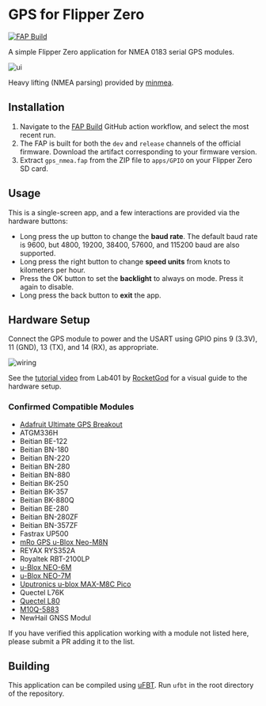 # GPS for Flipper Zero

[![FAP Build](https://github.com/ezod/flipperzero-gps/actions/workflows/build.yml/badge.svg)](https://github.com/ezod/flipperzero-gps/actions/workflows/build.yml)

A simple Flipper Zero application for NMEA 0183 serial GPS modules.

![ui](ui.png)

Heavy lifting (NMEA parsing) provided by [minmea].

## Installation

1. Navigate to the [FAP Build](https://github.com/ezod/flipperzero-gps/actions/workflows/build.yml)
   GitHub action workflow, and select the most recent run.
2. The FAP is built for both the `dev` and `release` channels of the official
   firmware. Download the artifact corresponding to your firmware version.
3. Extract `gps_nmea.fap` from the ZIP file to `apps/GPIO` on your Flipper
   Zero SD card.

## Usage

This is a single-screen app, and a few interactions are provided via the
hardware buttons:

- Long press the up button to change the **baud rate**. The default baud rate
  is 9600, but 4800, 19200, 38400, 57600, and 115200 baud are also supported.
- Long press the right button to change **speed units** from knots to
  kilometers per hour.
- Press the OK button to set the **backlight** to always on mode. Press it
  again to disable.
- Long press the back button to **exit** the app.

## Hardware Setup

Connect the GPS module to power and the USART using GPIO pins 9 (3.3V), 11
(GND), 13 (TX), and 14 (RX), as appropriate.

![wiring](wiring.png)

See the [tutorial video](https://www.youtube.com/watch?v=5vSGFzEBp-k) from
Lab401 by [RocketGod](https://github.com/RocketGod-git) for a visual guide to
the hardware setup.

### Confirmed Compatible Modules

* [Adafruit Ultimate GPS Breakout]
* ATGM336H
* Beitian BE-122
* Beitian BN-180
* Beitian BN-220
* Beitian BN-280
* Beitian BN-880
* Beitian BK-250
* Beitian BK-357
* Beitian BK-880Q
* Beitian BE-280
* Beitian BN-280ZF
* Beitian BN-357ZF
* Fastrax UP500
* [mRo GPS u-Blox Neo-M8N]
* REYAX RYS352A
* Royaltek RBT-2100LP
* [u-Blox NEO-6M]
* [u-Blox NEO-7M]
* [Uputronics u-blox MAX-M8C Pico]
* Quectel L76K
* [Quectel L80]
* [M10Q-5883]
* NewHail GNSS Modul

If you have verified this application working with a module not listed here,
please submit a PR adding it to the list.

## Building

This application can be compiled using [uFBT]. Run `ufbt` in the root directory
of the repository.

[Adafruit Ultimate GPS Breakout]: https://www.adafruit.com/product/746
[minmea]: https://github.com/kosma/minmea
[mRo GPS u-Blox Neo-M8N]: https://store.mrobotics.io/product-p/m10034-solo.htm
[qFlipper]: https://flipperzero.one/update
[u-Blox NEO-6M]: https://www.u-blox.com/en/product/neo-6-series
[u-Blox NEO-7M]: https://www.u-blox.com/en/product/neo-7-series
[uFBT]: https://github.com/flipperdevices/flipperzero-ufbt
[Uputronics u-blox MAX-M8C Pico]: https://store.uputronics.com/index.php?route=product/product&product_id=72
[Quectel L80]: https://www.quectel.com/ProductDownload/L80.html
[M10Q-5883]: https://www.mateksys.com/?portfolio=m10q-5883
